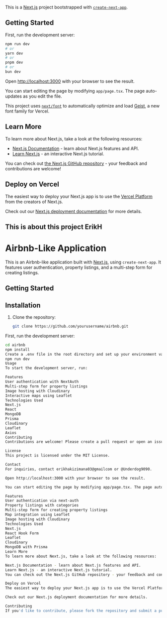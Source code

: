 This is a [Next.js](https://nextjs.org) project bootstrapped with [`create-next-app`](https://nextjs.org/docs/app/api-reference/cli/create-next-app).

## Getting Started

First, run the development server:

```bash
npm run dev
# or
yarn dev
# or
pnpm dev
# or
bun dev
```

Open [http://localhost:3000](http://localhost:3000) with your browser to see the result.

You can start editing the page by modifying `app/page.tsx`. The page auto-updates as you edit the file.

This project uses [`next/font`](https://nextjs.org/docs/app/building-your-application/optimizing/fonts) to automatically optimize and load [Geist](https://vercel.com/font), a new font family for Vercel.

## Learn More

To learn more about Next.js, take a look at the following resources:

- [Next.js Documentation](https://nextjs.org/docs) - learn about Next.js features and API.
- [Learn Next.js](https://nextjs.org/learn) - an interactive Next.js tutorial.

You can check out [the Next.js GitHub repository](https://github.com/vercel/next.js) - your feedback and contributions are welcome!

## Deploy on Vercel

The easiest way to deploy your Next.js app is to use the [Vercel Platform](https://vercel.com/new?utm_medium=default-template&filter=next.js&utm_source=create-next-app&utm_campaign=create-next-app-readme) from the creators of Next.js.

Check out our [Next.js deployment documentation](https://nextjs.org/docs/app/building-your-application/deploying) for more details.

## This is about this project ErikH
# Airbnb-Like Application

This is an Airbnb-like application built with [Next.js](https://nextjs.org), using `create-next-app`. It features user authentication, property listings, and a multi-step form for creating listings.

## Getting Started

## Installation
1. Clone the repository:
   ```bash
   git clone https://github.com/yourusername/airbnb.git

First, run the development server:

```bash
cd airbnb
npm install
Create a .env file in the root directory and set up your environment variables.
npm run dev
Usage
To start the development server, run:

Features
User authentication with NextAuth
Multi-step form for property listings
Image hosting with Cloudinary
Interactive maps using Leaflet
Technologies Used
Next.js
React
MongoDB
Prisma
Cloudinary
Leaflet
Axios
Contributing
Contributions are welcome! Please create a pull request or open an issue to discuss changes.

License
This project is licensed under the MIT License.

Contact
For inquiries, contact erikhakizimana03@gmailcom or @Underdog9090.

Open http://localhost:3000 with your browser to see the result.

You can start editing the page by modifying app/page.tsx. The page auto-updates as you edit the file.

Features
User authentication via next-auth
Property listings with categories
Multi-step form for creating property listings
Map integration using Leaflet
Image hosting with Cloudinary
Technologies Used
Next.js
React Hook Form
Leaflet
Cloudinary
MongoDB with Prisma
Learn More
To learn more about Next.js, take a look at the following resources:

Next.js Documentation - learn about Next.js features and API.
Learn Next.js - an interactive Next.js tutorial.
You can check out the Next.js GitHub repository - your feedback and contributions are welcome!

Deploy on Vercel
The easiest way to deploy your Next.js app is to use the Vercel Platform.

Check out our Next.js deployment documentation for more details.

Contributing
If you'd like to contribute, please fork the repository and submit a pull request. Your feedback and contributions are welcome!